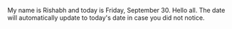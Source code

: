 My name is Rishabh and today is Friday, September 30. Hello all. The date will automatically update to today's date in case you did not notice.
